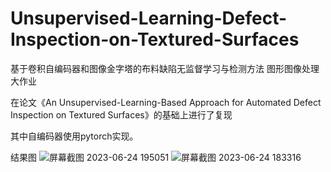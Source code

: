 # Unsupervised-Learning-Defect-Inspection-on-Textured-Surfaces
基于卷积自编码器和图像金字塔的布料缺陷无监督学习与检测方法
图形图像处理大作业

在论文《An Unsupervised-Learning-Based Approach for Automated Defect Inspection on Textured Surfaces》的基础上进行了复现

其中自编码器使用pytorch实现。

结果图
![屏幕截图 2023-06-24 195051](https://github.com/Cerber2ol8/Unsupervised-Learning-Defect-Inspection-on-Textured-Surfaces/assets/41719978/d59f4e89-54e6-49bd-af49-7104b453088c)
![屏幕截图 2023-06-24 183316](https://github.com/Cerber2ol8/Unsupervised-Learning-Defect-Inspection-on-Textured-Surfaces/assets/41719978/e4c18fe0-9aee-457b-b16e-856200a97310)
